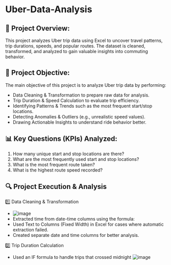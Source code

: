 # Uber-Data-Analysis

## 🚀 Project Overview:
This project analyzes Uber trip data using Excel to uncover travel patterns, trip durations, speeds, and popular routes. The dataset is cleaned, transformed, and analyzed to gain valuable insights into commuting behavior.

## 📌 Project Objective:
The main objective of this project is to analyze Uber trip data by performing:

- Data Cleaning & Transformation to prepare raw data for analysis.
- Trip Duration & Speed Calculation to evaluate trip efficiency.
- Identifying Patterns & Trends such as the most frequent start/stop locations.
- Detecting Anomalies & Outliers (e.g., unrealistic speed values).
- Drawing Actionable Insights to understand ride behavior better.

## 📊 Key Questions (KPIs) Analyzed:
1. How many unique start and stop locations are there?
2. What are the most frequently used start and stop locations?
3. What is the most frequent route taken?
4. What is the highest route speed recorded?

## 🔍 Project Execution & Analysis
1️⃣ Data Cleaning & Transformation

- ![image](https://github.com/user-attachments/assets/cff358f0-55b0-4a05-ad63-30ec2152ac92)
- Extracted time from date-time columns using the formula:
- Used Text to Columns (Fixed Width) in Excel for cases where automatic extraction failed.
- Created separate date and time columns for better analysis.

2️⃣ Trip Duration Calculation
- Used an IF formula to handle trips that crossed midnight
![image](https://github.com/user-attachments/assets/52ca241e-e92e-46b3-81d4-2cdffe81cf25)




